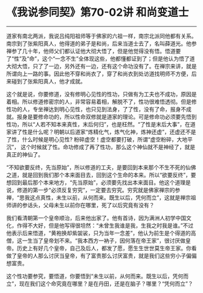# 《我说参同契》第70-02讲 和尚变道士

------

道家有南北两派，我说吕纯阳祖师等于佛家的六祖一样，南宗北派同他都有关系。南宗到了张紫阳真人，他得道的弟子是和尚，后来当道士去了，名叫薛道光。他参禅参了几十年，他师父们都认证他大彻大悟了，但是他觉得没有悟。悟道要了“性”及“命”，这个“一念不生”全体现这些，他都懂都证到了；但是他认为悟了道大彻大悟，只了了一边，另外还有一边，还有这个命功没有了。在禅宗来讲，就是所谓向上一路的事。因此他不穿和尚衣了，穿了和尚衣到处访道找明师不方便，后来碰到了张紫阳真人，他才成就。

这个就是说，你要修道，没有修明心见性的性功，只做有为工夫也不成功，原因是着相。所以修道修密宗的人，非常容易着相，解脱不了，性功很难悟透彻。但是修性功的人，专坐禅达到明心见性，也只见到法身，了了性，没有了命，报身不成就。报身是要修命功的，所以性命双修就是道家的理论。可是修命功必须要先悟到性功，所以“人若不知本来真性，末后何归”，也是枉然。“了性是末后大事”，在道家讲了性是什么呢？明朝以后道家“炼精化气，炼气化神，炼神还虚”，还虚还不是了性，什么时候是明心见性? 粉碎虚空！虚空都要打破，所谓“虚空粉碎，大地平沉”， 这个时候就了性。命功修成了再了性功，那么这个神仙就不是神经了，就是真正的神仙了。

“不知欲要反终，先当原始”，所以修道的工夫，是要回到本来那个不生不死的仙佛之道，就是回到我们那个本来面目去，回到这个生命的本来。所以“欲要反终”，要想回到最后那个本来地方，“先当原始”，必须要先找出本来面目。他这个道理是说，修道的第一步“必须反复穷究”，一定要去穷究。穷究就是佛家禅宗的参禅，“思我这点真性，未生以前，从何而来。既生以后，凭何而立”，这就是禅宗祖师讲的参话头，父母未生以前你在哪里，死了以后究竟有没有？

我们看清朝第一个皇帝顺治，后来他出家了。他有首诗，因为满洲人初学中国文化，作得不大好，但是他写得很坦然：“未曾生我谁是我，生我之时我是谁。”不过他表示后来悟道，“黄袍换却紫袈裟，只为当年一念差”，他认为前生是个得道的高僧，这一生当了皇帝划不来。“我本西方一衲子，因何落在帝王家”，很讨厌做皇帝。历史上有好几个皇帝，自己及后人，都发了愿，愿生生世世莫生帝王家。你看做了皇帝的人那么讨厌当皇帝，有了富贵那么讨厌富贵，就是我们这些穷小子偏偏想富贵。

这个性功要参究，要悟道，你要悟到“未生以前，从何而来。既生以后，凭何而立”，现在我们这个命究竟在哪里？是在丹田，还是在脑子？哪里？“凭何而立”？